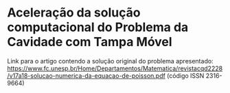 # Aceleração da solução computacional do Problema da Cavidade com Tampa Móvel

Link para o artigo contendo a solução original do problema apresentado: https://www.fc.unesp.br/Home/Departamentos/Matematica/revistacqd2228/v17a18-solucao-numerica-da-equacao-de-poisson.pdf (código ISSN 2316-9664)
